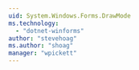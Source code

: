```yaml
---
uid: System.Windows.Forms.DrawMode
ms.technology: 
  - "dotnet-winforms"
author: "stevehoag"
ms.author: "shoag"
manager: "wpickett"
---
```

